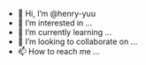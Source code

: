 - 👋 Hi, I’m @henry-yuu
- 👀 I’m interested in ... 
- 🌱 I’m currently learning ...
- 💞️ I’m looking to collaborate on ...
- 📫 How to reach me ...

<!---
henry-yuu/henry-yuu is a ✨ special ✨ repository because its `README.md` (this file) appears on your GitHub profile.
You can click the Preview link to take a look at your changes.
--->
